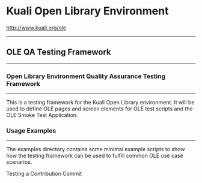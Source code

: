 # Kuali Open Library Environment
http://www.kuali.org/ole
- - -
## OLE QA Testing Framework
- - -

### Open Library Environment Quality Assurance Testing Framework
- - -
This is a testing framework for the Kuali Open Library environment.  It
will be used to define OLE pages and screen elements for OLE test scripts
and the OLE Smoke Test Application.

### Usage Examples
- - -
The examples directory contains some minimal example scripts to show
how the testing framework can be used to fulfill common OLE
use case scenarios.

Testing a Contribution Commit
